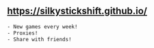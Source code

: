 ## https://silkystickshift.github.io/

```bash
- New games every week!
- Proxies!
- Share with friends!
```
